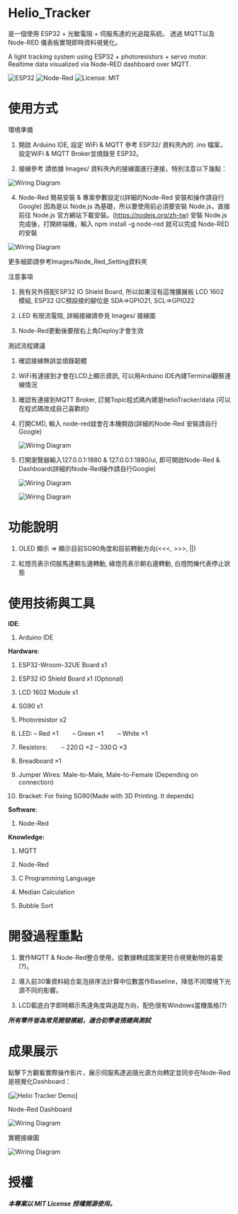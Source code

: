 # Helio_Tracker

是一個使用 ESP32 + 光敏電阻 + 伺服馬達的光追蹤系統。
透過 MQTT以及Node-RED 儀表板實現即時資料視覺化。

A light tracking system using ESP32 + photoresistors + servo motor.  
Realtime data visualized via Node-RED dashboard over MQTT.

![ESP32](https://img.shields.io/badge/Platform-ESP32-blue)
![Node-Red](https://img.shields.io/badge/Dashboard-Node--Red-red)
![License: MIT](https://img.shields.io/badge/License-MIT-yellow)

# 使用方式

環境準備
1. 開啟 Arduino IDE, 設定 WiFi & MQTT
參考 ESP32/ 資料夾內的 .ino 檔案，設定WiFi & MQTT Broker並燒錄至 ESP32。

2. 接線參考
請依據 Images/ 資料夾內的接線圖進行連接，特別注意以下幾點：

![Wiring Diagram](Images/Helio_Tracker_接線圖.png)

4. Node-Red 簡易安裝 & 專案參數設定((詳細的Node-Red 安裝和操作請自行Google)
因為是以 Node.js 為基礎，所以要使用前必須要安裝 Node.js，直接前往 Node.js 官方網站下載安裝。(https://nodejs.org/zh-tw)
安裝 Node.js 完成後，打開終端機，輸入 npm install -g node-red 就可以完成 Node-RED 的安裝

![Wiring Diagram](Images/Node_Red_Setting/Node_Red_Component.png)

更多細節請參考Images/Node_Red_Setting資料夾

注意事項

1. 我有另外搭配ESP32 IO Shield Board, 所以如果沒有這塊擴展板
LCD 1602 模組, ESP32 I2C預設接的腳位是 SDA=>GPIO21, SCL=>GPIO22
  
2. LED 有限流電阻, 
詳細接線請參見 Images/ 接線圖

3. Node-Red更動後要按右上角Deploy才會生效

測試流程建議

1. 確認接線無誤並燒錄韌體

2. WiFi有連接到才會在LCD上顯示資訊, 可以用Arduino IDE內建Terminal觀察連線情況

3. 確認有連接到MQTT Broker, 訂閱Topic程式碼內建是helioTracker/data (可以在程式碼改成自己喜歡的)

4. 打開CMD, 輸入 node-red就會在本機開啟(詳細的Node-Red 安裝請自行Google)
   
   ![Wiring Diagram](Images/Node-Red_開啟.png)

5. 打開瀏覽器輸入127.0.0.1:1880 & 127.0.0.1:1880/ui, 即可開啟Node-Red & Dashboard(詳細的Node-Red操作請自行Google)
   
   ![Wiring Diagram](Images/Node-Red_Chrome.png)
   
   ![Wiring Diagram](Images/Node-Red_Dashbpard.png)

# 功能說明

1. OLED 顯示 => 顯示目前SG90角度和目前轉動方向(<<<, >>>, ||)

2. 紅燈亮表示伺服馬達朝左邊轉動, 綠燈亮表示朝右邊轉動, 白燈閃爍代表停止狀態

# 使用技術與工具

**IDE**: 
   
1. Arduino IDE

**Hardware**: 

1. ESP32-Wroom-32UE Board x1

2. ESP32 IO Shield Board x1 (Optional)
 
3. LCD 1602 Module x1
 
4. SG90 x1
 
5. Photoresistor x2
 
6. LED:
    – Red ×1
    – Green ×1
    – White ×1

7. Resistors:
    – 220 Ω ×2
    – 330 Ω ×3

8. Breadboard ×1

9. Jumper Wires: Male-to-Male, Male-to-Female (Depending on connection)

10. Bracket: For fixing SG90(Made with 3D Printing. It depends) 

**Software**:

1. Node-Red

**Knowledge:**

1. MQTT

2. Node-Red 
   
3. C Programming Language

4. Median Calculation

5. Bubble Sort

# 開發過程重點

1. 實作MQTT & Node-Red整合使用，從數據轉成圖案更符合視覺動物的喜愛(?)。

2. 導入前30筆資料結合氣泡排序法計算中位數當作Baseline，降低不同環境下光源不同的影響。

3. LCD藍底白字即時顯示馬達角度與追蹤方向，配色很有Windows當機風格(?) 

***所有零件皆為常見開發模組，適合初學者搭建與測試***

# 成果展示

點擊下方觀看實際操作影片，展示伺服馬達追隨光源方向轉定並同步在Node-Red是視覺化Dashboard：

[![Helio Tracker Demo](https://youtu.be/vIxxufvUy7o)]

Node-Red Dashboard

![Wiring Diagram](Images/Node-Red_UI.png)

實體接線圖

![Wiring Diagram](Images/Helio_Tracker_Wiring.jpg)

# 授權
***本專案以 MIT License 授權開源使用。***
